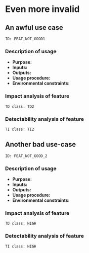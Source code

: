 # Even more invalid

## An awful use case

    ID: FEAT_NOT_GOOD1

### Description of usage

- **Purpose:**
- **Inputs:**
- **Outputs:**
- **Usage procedure:**
- **Environmental constraints:**

### Impact analysis of feature

    TD class: TD2

### Detectability analysis of feature

    TI class: TI2


## Another bad use-case

    ID: FEAT_NOT_GOOD_2

### Description of usage

- **Purpose:**
- **Inputs:**
- **Outputs:**
- **Usage procedure:**
- **Environmental constraints:**

### Impact analysis of feature

    TD class: HIGH

### Detectability analysis of feature

    TI class: HIGH
